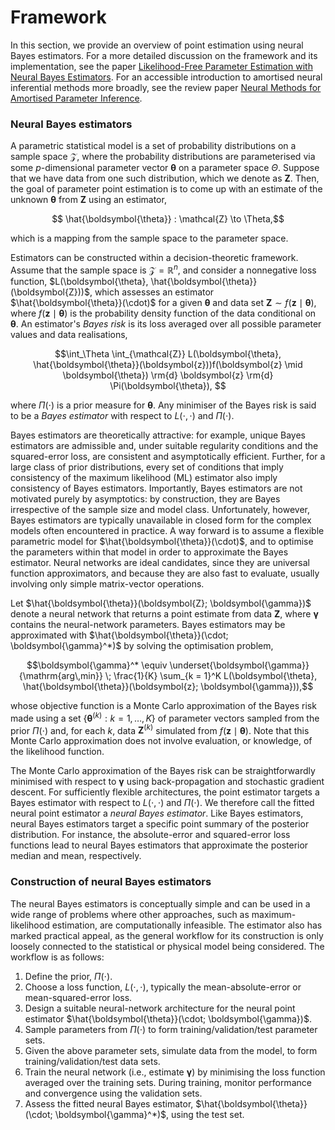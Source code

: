 # Framework

In this section, we provide an overview of point estimation using neural Bayes estimators. For a more detailed discussion on the framework and its implementation, see the paper [Likelihood-Free Parameter Estimation with Neural Bayes Estimators](https://www.tandfonline.com/doi/full/10.1080/00031305.2023.2249522). For an accessible introduction to amortised neural inferential methods more broadly, see the review paper [Neural Methods for Amortised Parameter Inference](https://arxiv.org/abs/2404.12484). 

### Neural Bayes estimators

A parametric statistical model is a set of probability distributions on a sample space $\mathcal{Z}$, where the probability distributions are parameterised via some $p$-dimensional parameter vector $\boldsymbol{\theta}$ on a parameter space $\Theta$. Suppose that we have data from one such distribution, which we denote as $\boldsymbol{Z}$. Then, the goal of parameter point estimation is to come up with an estimate of the unknown $\boldsymbol{\theta}$ from $\boldsymbol{Z}$ using an estimator,

```math
 \hat{\boldsymbol{\theta}} : \mathcal{Z} \to \Theta,
```
which is a mapping from the sample space to the parameter space.

Estimators can be constructed within a decision-theoretic framework. Assume that the sample space is $\mathcal{Z} = \mathbb{R}^n$, and consider a nonnegative loss function, $L(\boldsymbol{\theta}, \hat{\boldsymbol{\theta}}(\boldsymbol{Z}))$, which assesses an estimator $\hat{\boldsymbol{\theta}}(\cdot)$ for a given $\boldsymbol{\theta}$ and data set $\boldsymbol{Z} \sim f(\boldsymbol{z} \mid \boldsymbol{\theta})$, where $f(\boldsymbol{z} \mid \boldsymbol{\theta})$ is the probability density function of the data conditional on $\boldsymbol{\theta}$. An estimator's *Bayes risk* is its loss averaged over all possible parameter values and data realisations,

```math
\int_\Theta \int_{\mathcal{Z}}  L(\boldsymbol{\theta}, \hat{\boldsymbol{\theta}}(\boldsymbol{z}))f(\boldsymbol{z} \mid \boldsymbol{\theta}) \rm{d} \boldsymbol{z} \rm{d} \Pi(\boldsymbol{\theta}),  
```
where $\Pi(\cdot)$ is a prior measure for $\boldsymbol{\theta}$. Any minimiser of the Bayes risk is said to be a *Bayes estimator* with respect to $L(\cdot, \cdot)$ and $\Pi(\cdot)$.

Bayes estimators are theoretically attractive: for example, unique Bayes estimators are admissible and, under suitable regularity conditions and the squared-error loss, are consistent and asymptotically efficient. Further, for a large class of prior distributions, every set of conditions that imply consistency of the maximum likelihood (ML) estimator also imply consistency of Bayes estimators. Importantly, Bayes estimators are not motivated purely by asymptotics: by construction, they are Bayes irrespective of the sample size and model class. Unfortunately, however, Bayes estimators are typically unavailable in closed form for the complex models often encountered in practice. A way forward is to assume a flexible parametric model for $\hat{\boldsymbol{\theta}}(\cdot)$, and to optimise the parameters within that model in order to approximate the Bayes estimator. Neural networks are ideal candidates, since they are universal function approximators, and because they are also fast to evaluate, usually involving only simple matrix-vector operations.

Let $\hat{\boldsymbol{\theta}}(\boldsymbol{Z}; \boldsymbol{\gamma})$ denote a neural network that returns a point estimate from data $\boldsymbol{Z}$, where $\boldsymbol{\gamma}$ contains the neural-network parameters. Bayes estimators may be approximated with $\hat{\boldsymbol{\theta}}(\cdot; \boldsymbol{\gamma}^*)$ by solving the optimisation problem,  

```math
\boldsymbol{\gamma}^*
\equiv
\underset{\boldsymbol{\gamma}}{\mathrm{arg\,min}} \; 
\frac{1}{K} \sum_{k = 1}^K L(\boldsymbol{\theta}, \hat{\boldsymbol{\theta}}(\boldsymbol{z}; \boldsymbol{\gamma})),
```
whose objective function is a Monte Carlo approximation of the Bayes risk made using a set $\{\boldsymbol{\theta}^{(k)} : k = 1, \dots, K\}$ of parameter vectors sampled from the prior $\Pi(\cdot)$ and, for each $k$, data $\boldsymbol{Z}^{(k)}$ simulated from $f(\boldsymbol{z} \mid  \boldsymbol{\theta})$. Note that this Monte Carlo approximation does not involve evaluation, or knowledge, of the likelihood function.

 The Monte Carlo approximation of the Bayes risk can be straightforwardly minimised with respect to $\boldsymbol{\gamma}$ using back-propagation and stochastic gradient descent. For sufficiently flexible architectures, the point estimator targets a Bayes estimator with respect to $L(\cdot, \cdot)$ and $\Pi(\cdot)$. We therefore call the fitted neural point estimator a  *neural Bayes estimator*. Like Bayes estimators, neural Bayes estimators target a specific point summary of the posterior distribution. For instance, the absolute-error and squared-error loss functions lead to neural Bayes estimators that approximate the posterior median and mean, respectively.

### Construction of neural Bayes estimators

The neural Bayes estimators is conceptually simple and can be used in a wide range of problems where other approaches, such as maximum-likelihood estimation, are computationally infeasible. The estimator also has marked practical appeal, as the general workflow for its construction is only loosely connected to the statistical or physical model being considered. The workflow is as follows:

  1. Define the prior, $\Pi(\cdot)$.
  1. Choose a loss function, $L(\cdot, \cdot)$, typically the mean-absolute-error or mean-squared-error loss.
  1. Design a suitable neural-network architecture for the neural point estimator $\hat{\boldsymbol{\theta}}(\cdot; \boldsymbol{\gamma})$.
  1. Sample parameters from $\Pi(\cdot)$ to form training/validation/test parameter sets.
  1. Given the above parameter sets, simulate data from the model, to form training/validation/test data sets.
  1. Train the neural network (i.e., estimate $\boldsymbol{\gamma}$) by minimising the loss function averaged over the training sets. During training, monitor performance and convergence using the validation sets.
  1. Assess the fitted neural Bayes estimator, $\hat{\boldsymbol{\theta}}(\cdot; \boldsymbol{\gamma}^*)$, using the test set.
